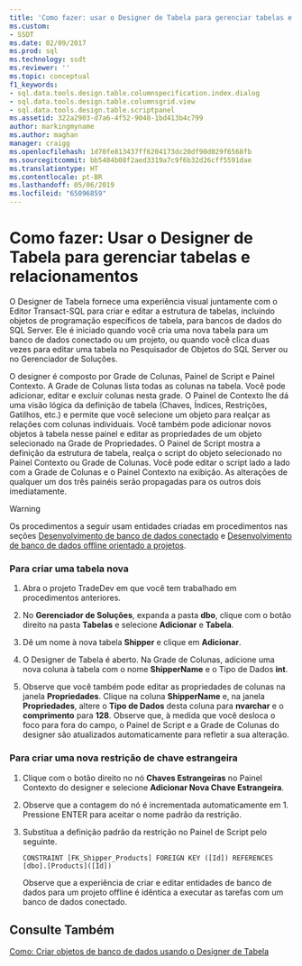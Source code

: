 ```yaml
---
title: 'Como fazer: usar o Designer de Tabela para gerenciar tabelas e relacionamentos | Microsoft Docs'
ms.custom:
- SSDT
ms.date: 02/09/2017
ms.prod: sql
ms.technology: ssdt
ms.reviewer: ''
ms.topic: conceptual
f1_keywords:
- sql.data.tools.design.table.columnspecification.index.dialog
- sql.data.tools.design.table.columnsgrid.view
- sql.data.tools.design.table.scriptpanel
ms.assetid: 322a2903-d7a6-4f52-9048-1bd413b4c799
author: markingmyname
ms.author: maghan
manager: craigg
ms.openlocfilehash: 1d70fe813437ff6204173dc20df90d029f6568fb
ms.sourcegitcommit: bb5484b08f2aed3319a7c9f6b32d26cff5591dae
ms.translationtype: HT
ms.contentlocale: pt-BR
ms.lasthandoff: 05/06/2019
ms.locfileid: "65096859"
---
```

# <a name="how-to-use-the-table-designer-to-manage-tables-and-relationships"></a>Como fazer: Usar o Designer de Tabela para gerenciar tabelas e relacionamentos
O Designer de Tabela fornece uma experiência visual juntamente com o Editor Transact\-SQL para criar e editar a estrutura de tabelas, incluindo objetos de programação específicos de tabela, para bancos de dados do SQL Server.  Ele é iniciado quando você cria uma nova tabela para um banco de dados conectado ou um projeto, ou quando você clica duas vezes para editar uma tabela no Pesquisador de Objetos do SQL Server ou no Gerenciador de Soluções.  
  
O designer é composto por Grade de Colunas, Painel de Script e Painel Contexto. A Grade de Colunas lista todas as colunas na tabela. Você pode adicionar, editar e excluir colunas nesta grade.  O Painel de Contexto lhe dá uma visão lógica da definição de tabela (Chaves, Índices, Restrições, Gatilhos, etc.) e permite que você selecione um objeto para realçar as relações com colunas individuais. Você também pode adicionar novos objetos à tabela nesse painel e editar as propriedades de um objeto selecionado na Grade de Propriedades. O Painel de Script mostra a definição da estrutura de tabela, realça o script do objeto selecionado no Painel Contexto ou Grade de Colunas. Você pode editar o script lado a lado com a Grade de Colunas e o Painel Contexto na exibição. As alterações de qualquer um dos três painéis serão propagadas para os outros dois imediatamente.  
  
> [!WARNING]  
> Os procedimentos a seguir usam entidades criadas em procedimentos nas seções [Desenvolvimento de banco de dados conectado](../ssdt/connected-database-development.md) e [Desenvolvimento de banco de dados offline orientado a projetos](../ssdt/project-oriented-offline-database-development.md).  
  
### <a name="to-create-a-new-table"></a>Para criar uma tabela nova  
  
1.  Abra o projeto TradeDev em que você tem trabalhado em procedimentos anteriores.  
  
2.  No **Gerenciador de Soluções**, expanda a pasta **dbo**, clique com o botão direito na pasta **Tabelas** e selecione **Adicionar** e **Tabela**.  
  
3.  Dê um nome à nova tabela **Shipper** e clique em **Adicionar**.  
  
4.  O Designer de Tabela é aberto. Na Grade de Colunas, adicione uma nova coluna à tabela com o nome **ShipperName** e o Tipo de Dados **int**.  
  
5.  Observe que você também pode editar as propriedades de colunas na janela **Propriedades**. Clique na coluna **ShipperName** e, na janela **Propriedades**, altere o **Tipo de Dados** desta coluna para **nvarchar** e o **comprimento** para **128**. Observe que, à medida que você desloca o foco para fora do campo, o Painel de Script e a Grade de Colunas do designer são atualizados automaticamente para refletir a sua alteração.  
  
### <a name="to-create-a-new-foreign-key-constraint"></a>Para criar uma nova restrição de chave estrangeira  
  
1.  Clique com o botão direito no nó **Chaves Estrangeiras** no Painel Contexto do designer e selecione **Adicionar Nova Chave Estrangeira**.  
  
2.  Observe que a contagem do nó é incrementada automaticamente em 1. Pressione ENTER para aceitar o nome padrão da restrição.  
  
3.  Substitua a definição padrão da restrição no Painel de Script pelo seguinte.  
  
    ```  
    CONSTRAINT [FK_Shipper_Products] FOREIGN KEY ([Id]) REFERENCES [dbo].[Products]([Id])  
    ```  
  
    Observe que a experiência de criar e editar entidades de banco de dados para um projeto offline é idêntica a executar as tarefas com um banco de dados conectado.  
  
## <a name="see-also"></a>Consulte Também  
[Como: Criar objetos de banco de dados usando o Designer de Tabela](../ssdt/how-to-create-database-objects-using-table-designer.md)  
  
